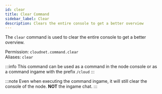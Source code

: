 ```yaml
---
id: clear
title: Clear Command
sidebar_label: Clear
description: Clears the entire console to get a better overview
---
```


The `clear` command is used to clear the entire console to get a better overview.

Permission: `cloudnet.command.clear`  
Aliases: `clear`

:::info
This command can be used as a command in the node console or as a command ingame with the prefix `/cloud`
:::

:::note
Even when executing the command ingame, it will still clear the console of the node. **NOT** the ingame chat.
:::